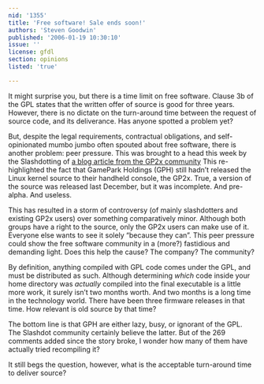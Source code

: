 ```yaml
---
nid: '1355'
title: 'Free software! Sale ends soon!'
authors: 'Steven Goodwin'
published: '2006-01-19 10:30:10'
issue: ''
license: gfdl
section: opinions
listed: 'true'

---
```

It might surprise you, but there is a time limit on free software. Clause 3b of the GPL states that the written offer of source is good for three years. However, there is no dictate on the turn-around time between the request of source code, and its deliverance. Has anyone spotted a problem yet?

But, despite the legal requirements, contractual obligations, and self-opinionated mumbo jumbo often spouted about free software, there is another problem: peer pressure. This was brought to a head this week by the Slashdotting of [a blog article from the GP2x community](http://bjimba.blogspot.com/2006/01/gp2x-needs-gpl-lesson.html) This re-highlighted the fact that GamePark Holdings (GPH) still hadn’t released the Linux kernel source to their handheld console, the GP2x. True, a version of the source was released last December, but it was incomplete. And pre-alpha. And useless.

This has resulted in a storm of controversy (of mainly slashdotters and existing GP2x users) over something comparatively minor. Although both groups have a right to the source, only the GP2x users can make use of it. Everyone else wants to see it solely “because they can”. This peer pressure could show the free software community in a (more?) fastidious and demanding light. Does this help the cause? The company? The community?

By definition, anything compiled with GPL code comes under the GPL, and must be distributed as such. Although determining _which_ code inside your home directory was _actually_ compiled into the final executable is a little more work, it surely isn’t two months worth. And two months is a long time in the technology world. There have been three firmware releases in that time. How relevant is old source by that time?

The bottom line is that GPH are either lazy, busy, or ignorant of the GPL. The Slashdot community certainly believe the latter. But of the 269 comments added since the story broke, I wonder how many of them have actually tried recompiling it?

It still begs the question, however, what is the acceptable turn-around time to deliver source?

